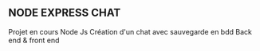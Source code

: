 ## NODE EXPRESS CHAT

Projet en cours
Node Js 
Création d'un chat avec sauvegarde en bdd
Back end & front end
